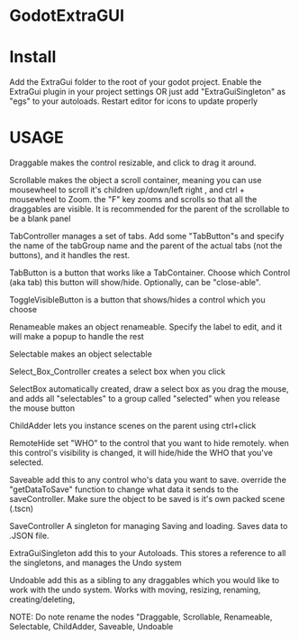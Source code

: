# GodotExtraGUI

# Install
Add the ExtraGui folder to the root of your godot project. 
Enable the ExtraGui plugin in your project settings OR just add "ExtraGuiSingleton" as "egs" to your autoloads. Restart editor for icons to update properly  

# USAGE
Draggable  makes the control resizable, and click to drag it around. 

Scrollable  makes the object a scroll container, meaning you can use mousewheel to scroll it's children up/down/left right , and ctrl + mousewheel to Zoom. the "F" key zooms and scrolls so that all the draggables are visible. It is recommended for the parent of the scrollable to be a blank panel

TabController  manages a set of tabs. Add some "TabButton"s and specify the name of the tabGroup name and the parent of the actual tabs (not the buttons), and it handles the rest. 

TabButton  is a button that works like a TabContainer. Choose which Control (aka tab) this button will show/hide. Optionally, can be "close-able".

ToggleVisibleButton is a button that shows/hides a control which you choose

Renameable  makes an object renameable. Specify the label to edit, and it will make a popup to handle the rest

Selectable   makes an object selectable

Select_Box_Controller  creates a select box when you click

SelectBox      automatically created, draw a select box as you drag the mouse, and adds all "selectables" to a group called "selected" when you release the mouse button

ChildAdder    lets you instance scenes on the parent using ctrl+click 

RemoteHide     set "WHO" to the control that you want to hide remotely. when this control's visibility is changed, it will hide/hide the WHO that you've selected.

Saveable        add this to any control who's data you want to save. override the "getDataToSave" function to change what data it sends to the saveController. Make sure the object to be saved is it's own packed scene (.tscn)

SaveController      A singleton for managing Saving and loading. Saves data to .JSON file. 

ExtraGuiSingleton       add this to your Autoloads. This stores a reference to all the singletons, and manages the Undo system

Undoable    add this as a sibling to any draggables which you would like to work with the undo system. Works with moving, resizing, renaming, creating/deleting, 


NOTE: Do note rename the nodes "Draggable, Scrollable, Renameable, Selectable, ChildAdder, Saveable, Undoable